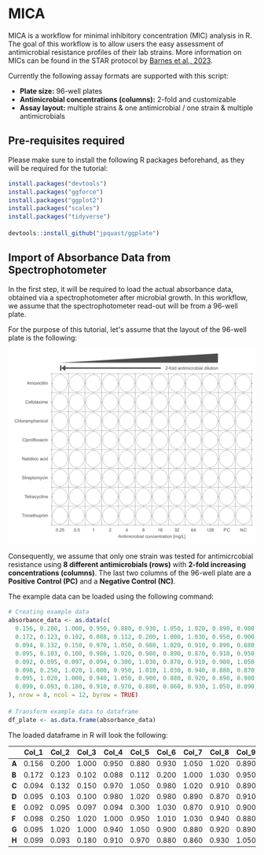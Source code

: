 # MICA

MICA is a workflow for minimal inhibitory concentration (MIC) analysis in R. The goal of this workflow is to allow users the easy assessment of antimicrobial resistance profiles of their lab strains. More information on MICs can be found in the STAR protocol by [Barnes et al., 2023](https://www.sciencedirect.com/science/article/pii/S2666166723004793).

Currently the following assay formats are supported with this script:

- **Plate size:**                               96-well plates
- **Antimicrobial concentrations (columns):**   2-fold and customizable
- **Assay layout:**                             multiple strains & one antimicrobial / one strain & multiple antimicrobials

## Pre-requisites required

Please make sure to install the following R packages beforehand, as they will be required for the tutorial:

```r
install.packages("devtools")
install.packages("ggforce")
install.packages("ggplot2")
install.packages("scales")
install.packages("tidyverse")

devtools::install_github("jpquast/ggplate")
```

## Import of Absorbance Data from Spectrophotometer

In the first step, it will be required to load the actual absorbance data, obtained via a spectrophotometer after microbial growth. In this workflow, we assume that the spectrophotometer read-out will be from a 96-well plate.

For the purpose of this tutorial, let's assume that the layout of the 96-well plate is the following:

![MICA](96-well_plate_example.png)

Consequently, we assume that only one strain was tested for antimicrcobial resistance using **8 different antimicrobials (rows)** with **2-fold increasing concentrations (columns)**. The last two columns of the 96-well plate are a **Positive Control (PC)** and a **Negative Control (NC)**.

The example data can be loaded using the following command:

```r
# Creating example data
absorbance_data <- as.data(c(
  0.156, 0.200, 1.000, 0.950, 0.880, 0.930, 1.050, 1.020, 0.890, 0.980, 0.850, 0.060,  # Row A
  0.172, 0.123, 0.102, 0.088, 0.112, 0.200, 1.000, 1.030, 0.950, 0.900, 0.880, 0.087,  # Row B
  0.094, 0.132, 0.150, 0.970, 1.050, 0.980, 1.020, 0.910, 0.890, 0.880, 1.060, 0.043,  # Row C
  0.095, 0.103, 0.100, 0.980, 1.020, 0.980, 0.890, 0.870, 0.910, 0.950, 1.030, 0.101,  # Row D
  0.092, 0.095, 0.097, 0.094, 0.300, 1.030, 0.870, 0.910, 0.900, 1.050, 0.890, 0.098,  # Row E
  0.098, 0.250, 1.020, 1.000, 0.950, 1.010, 1.030, 0.940, 0.880, 0.870, 1.060, 0.093,  # Row F
  0.095, 1.020, 1.000, 0.940, 1.050, 0.900, 0.880, 0.920, 0.890, 0.980, 0.860, 0.081,  # Row G
  0.099, 0.093, 0.180, 0.910, 0.970, 0.880, 0.860, 0.930, 1.050, 0.890, 1.020, 0.078   # Row H
), nrow = 8, ncol = 12, byrow = TRUE)

# Transform example data to dataframe
df_plate <- as.data.frame(absorbance_data)
```

The loaded dataframe in R will look the following:

|       | Col_1 | Col_2 | Col_3 | Col_4 | Col_5 | Col_6 | Col_7 | Col_8 | Col_9 | Col_10 | Col_11 | Col_12 |
|-------|-------|-------|-------|-------|-------|-------|-------|-------|-------|--------|--------|--------|
| **A** | 0.156 | 0.200 | 1.000 | 0.950 | 0.880 | 0.930 | 1.050 | 1.020 | 0.890 | 0.980  | 0.850  | 0.060  |
| **B** | 0.172 | 0.123 | 0.102 | 0.088 | 0.112 | 0.200 | 1.000 | 1.030 | 0.950 | 0.900  | 0.880  | 0.087  |
| **C** | 0.094 | 0.132 | 0.150 | 0.970 | 1.050 | 0.980 | 1.020 | 0.910 | 0.890 | 0.880  | 1.060  | 0.043  |
| **D** | 0.095 | 0.103 | 0.100 | 0.980 | 1.020 | 0.980 | 0.890 | 0.870 | 0.910 | 0.950  | 1.030  | 0.101  |
| **E** | 0.092 | 0.095 | 0.097 | 0.094 | 0.300 | 1.030 | 0.870 | 0.910 | 0.900 | 1.050  | 0.890  | 0.098  |
| **F** | 0.098 | 0.250 | 1.020 | 1.000 | 0.950 | 1.010 | 1.030 | 0.940 | 0.880 | 0.870  | 1.060  | 0.093  |
| **G** | 0.095 | 1.020 | 1.000 | 0.940 | 1.050 | 0.900 | 0.880 | 0.920 | 0.890 | 0.980  | 0.860  | 0.081  |
| **H** | 0.099 | 0.093 | 0.180 | 0.910 | 0.970 | 0.880 | 0.860 | 0.930 | 1.050 | 0.890  | 1.020  | 0.078  |